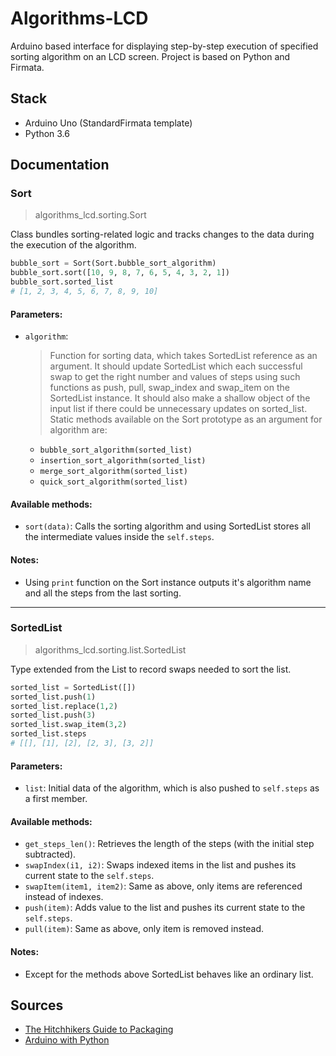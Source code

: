 # Algorithms-LCD
Arduino based interface for displaying step-by-step execution of specified sorting algorithm on an LCD screen. Project is based on Python and Firmata.

## Stack
- Arduino Uno (StandardFirmata template)
- Python 3.6

## Documentation
### Sort
> algorithms_lcd.sorting.Sort

Class bundles sorting-related logic and tracks changes to the data during the execution of the algorithm. 

```python
bubble_sort = Sort(Sort.bubble_sort_algorithm)
bubble_sort.sort([10, 9, 8, 7, 6, 5, 4, 3, 2, 1])
bubble_sort.sorted_list
# [1, 2, 3, 4, 5, 6, 7, 8, 9, 10]
```

#### Parameters:
- `algorithm`:
    > Function for sorting data, which takes SortedList reference as an argument.
    > It should update SortedList which each successful swap to get the right number and values of steps
    > using such functions as push, pull, swap_index and swap_item on the SortedList instance.
    > It should also make a shallow object of the input list if there could be unnecessary updates on sorted_list.
    > Static methods available on the Sort prototype as an argument for algorithm are:
    - `bubble_sort_algorithm(sorted_list)`
    - `insertion_sort_algorithm(sorted_list)`
    - `merge_sort_algorithm(sorted_list)`
    - `quick_sort_algorithm(sorted_list)`

#### Available methods:
- `sort(data)`:
  Calls the sorting algorithm and using SortedList stores all the intermediate values inside the `self.steps`.

#### Notes:
- Using `print` function on the Sort instance outputs it's algorithm name and all the steps from the last sorting.

---

### SortedList
> algorithms_lcd.sorting.list.SortedList

Type extended from the List to record swaps needed to sort the list.

```python
sorted_list = SortedList([])
sorted_list.push(1)
sorted_list.replace(1,2)
sorted_list.push(3)
sorted_list.swap_item(3,2)
sorted_list.steps
# [[], [1], [2], [2, 3], [3, 2]]
```

#### Parameters:
- `list`:
  Initial data of the algorithm, which is also pushed to `self.steps` as a first member.

#### Available methods:
- `get_steps_len()`:
    Retrieves the length of the steps (with the initial step subtracted).
- `swapIndex(i1, i2)`:
    Swaps indexed items in the list and pushes its current state to the `self.steps`.
- `swapItem(item1, item2)`:
    Same as above, only items are referenced instead of indexes.
- `push(item)`: 
    Adds value to the list and pushes its current state to the `self.steps`.
- `pull(item)`: 
    Same as above, only item is removed instead.

#### Notes:
- Except for the methods above SortedList behaves like an ordinary list.


## Sources
- [The Hitchhikers Guide to Packaging](https://the-hitchhikers-guide-to-packaging.readthedocs.io/en/latest/quickstart.html)
- [Arduino with Python](https://realpython.com/arduino-python/#arduino-software)

